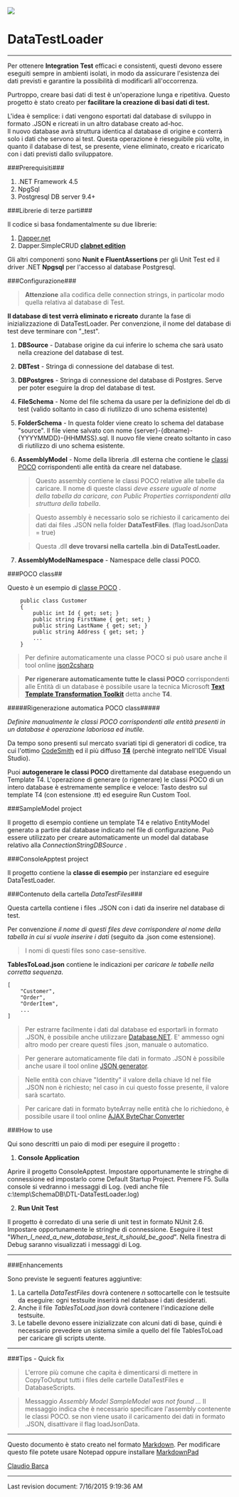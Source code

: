 ![](http://icons.iconarchive.com/icons/gakuseisean/ivista-2/64/Misc-New-Database-icon.png)

# DataTestLoader #

----------

Per ottenere **Integration Test** efficaci e consistenti, questi devono essere eseguiti sempre in ambienti isolati, in modo da assicurare l'esistenza dei dati previsti e garantire la possibilità di modificarli all'occorrenza.

Purtroppo, creare basi dati di test è un'operazione lunga e ripetitiva. Questo progetto è stato creato per **facilitare la creazione di basi dati di test.**

L'idea è semplice: i dati vengono esportati dal database di sviluppo in formato .JSON e ricreati in un altro database creato ad-hoc.  
Il nuovo database avrà struttura identica al database di origine e conterrà solo i dati che servono ai test. Questa operazione è rieseguibile più volte, in quanto il database di test, se presente, viene eliminato, creato e ricaricato con i dati previsti dallo sviluppatore.  

###Prerequisiti###
1. .NET Framework 4.5
2. NpgSql
3. Postgresql DB server 9.4+

###Librerie di terze parti###

Il codice si basa fondamentalmente su due librerie:

1. [Dapper.net](https://github.com/StackExchange/dapper-dot-net) 
2. Dapper.SimpleCRUD **[clabnet edition](https://github.com/clabnet/Dapper.SimpleCRUD)**
 
Gli altri componenti sono **Nunit e FluentAssertions** per gli Unit Test ed il driver .NET **Npgsql** per l'accesso al database Postgresql.  


###Configurazione###

> **Attenzione** alla codifica delle connection strings, in particolar modo quella relativa al database di Test. 
> 
**Il database di test verrà eliminato e ricreato** durante la fase di inizializzazione di DataTestLoader.
Per convenzione, il nome del database di test deve terminare con "_test". 

1. **DBSource** - Database origine da cui inferire lo schema che sarà  usato nella creazione del database di test.

2. **DBTest** - Stringa di connessione del database di test.

3. **DBPostgres** - Stringa di connessione del database di Postgres. Serve per poter eseguire la drop del database di test.
 
4. **FileSchema** - Nome del file schema da usare per la definizione del db di test (valido soltanto in caso di riutilizzo di uno schema esistente)  

5. **FolderSchema** - In questa folder viene creato lo schema del database "source". Il file viene salvato con nome {server}-{dbname}-{YYYYMMDD}-{HHMMSS}.sql. Il nuovo file viene creato soltanto in caso di riutilizzo di uno schema esistente. 

6. **AssemblyModel** - Nome della libreria .dll esterna che contiene le [classi POCO](https://en.wikipedia.org/wiki/Plain_Old_CLR_Object) corrispondenti alle entità da creare nel database. 
 
	>Questo assembly contiene le classi POCO relative alle tabelle da caricare. Il nome di queste classi *deve essere uguale al nome della tabella da caricare, con Public Properties corrispondenti alla struttura della tabella*.

	> Questo assembly è necessario solo se richiesto il caricamento dei dati dai files .JSON nella folder **DataTestFiles**. (flag loadJsonData = true)
	
	>Questa .dll **deve trovarsi nella cartella .bin di DataTestLoader.** 
7. **AssemblyModelNamespace** - Namespace delle classi POCO.

###POCO class##

Questo è un esempio di [classe POCO](https://en.wikipedia.org/wiki/Plain_Old_CLR_Object) .

        public class Customer
		{
			public int Id { get; set; }
			public string FirstName { get; set; }
			public string LastName { get; set; }
			public string Address { get; set; }
			...
		}


>Per definire automaticamente una classe POCO si può usare anche il tool online [json2csharp](http://json2csharp.com/)

>**Per rigenerare automaticamente tutte le classi POCO** corrispondenti alle Entità di un database è possibile usare la tecnica Microsoft [**Text Template Transformation Toolkit**](https://en.wikipedia.org/wiki/Text_Template_Transformation_Toolkit) detta anche **T4**.

 
#####Rigenerazione automatica POCO class#####

*Definire manualmente le classi POCO corrispondenti alle entità presenti in un database è operazione laboriosa ed inutile.*

Da tempo sono presenti sul mercato svariati tipi di generatori di codice,
tra cui l'ottimo [CodeSmith](http://www.codesmithtools.com/product/generator) ed il più diffuso [**T4**](https://en.wikipedia.org/wiki/Text_Template_Transformation_Toolkit) (perchè integrato nell'IDE Visual Studio).

Puoi **autogenerare le classi POCO** direttamente dal database eseguendo un Template T4. L'operazione di generare (o rigenerare) le classi POCO di un intero database è estremamente semplice e veloce: Tasto destro sul template T4 (con estensione .tt) ed eseguire Run Custom Tool. 

###SampleModel project
 
Il progetto di esempio contiene un template T4 e relativo EntityModel generato a partire dal database indicato nel file di configurazione. Può essere utilizzato per creare automaticamente un model dal database relativo alla *ConnectionStringDBSource* .

###ConsoleApptest project
 
Il progetto contiene la **classe di esempio** per instanziare ed eseguire DataTestLoader.

###Contenuto della cartella *DataTestFiles*###

Questa cartella contiene i files .JSON con i dati da inserire nel database di test.

Per convenzione *il nome di questi files deve corrispondere al nome della tabella in cui si vuole inserire i dati* (seguito da .json come estensione). 

> I nomi di questi files sono case-sensitive.



**TablesToLoad.json** contiene le indicazioni per *caricare le tabelle nella corretta sequenza*. 

    [
    	"Customer",
		"Order",
		"OrderItem",
		...
	]

> Per estrarre facilmente i dati dal database ed esportarli in formato .JSON, è possibile anche utilizzare [Database.NET](http://fishcodelib.com/database.htm). E' ammesso ogni altro modo per creare questi files .json, manuale o automatico. 
 
> Per generare automaticamente file dati in formato .JSON è possibile anche usare il tool online [JSON generator](http://www.json-generator.com/).

> Nelle entità con chiave "Identity" il valore della chiave Id nel file .JSON  non è richiesto; nel caso in cui questo fosse presente, il valore sarà scartato.

> Per caricare dati in formato byteArray nelle entità che lo richiedono, è possibile usare il tool online [AJAX ByteChar Converter](http://tools.thebuzzmedia.com/bytechar)


###How to use

Qui sono descritti un paio di modi per eseguire il progetto :

1. **Console Application**

Aprire il progetto ConsoleApptest. Impostare opportunamente le stringhe di connessione ed impostarlo come Default Startup Project. Premere F5. Sulla console si vedranno i messaggi di Log. (vedi anche file c:\temp\SchemaDB\DTL-DataTestLoader.log)

2. **Run Unit Test**

Il progetto è corredato di una serie di unit test in formato NUnit
2.6. Impostare opportunamente le stringhe di connessione. Eseguire il test "*When_I_need_a_new_database_test_it_should_be_good*". Nella finestra di Debug saranno visualizzati i messaggi di Log.  

----------

###Enhancements

Sono previste le seguenti features aggiuntive:

1. La cartella *DataTestFiles* dovrà contenere *n* sottocartelle con le testsuite da eseguire: ogni testsuite inserirà nel database i dati desiderati.
2. Anche il file *TablesToLoad.json* dovrà contenere l'indicazione delle testsuite.
3. Le tabelle devono essere inizializzate con alcuni dati di base, quindi è necessario prevedere un sistema simile a quello del file TablesToLoad per caricare gli scripts utente.

----------

###Tips - Quick fix

> L'errore più comune che capita è dimenticarsi di mettere in CopyToOutput tutti i files delle cartelle DataTestFiles e DatabaseScripts.

> Messaggio *Assembly Model SampleModel was not found ...* 
> Il messaggio indica che è necessario specificare l'assembly contenente le classi POCO. se non viene usato il caricamento dei dati in formato .JSON, disattivare il flag loadJsonData. 

----------------
Questo documento è stato creato nel formato [Markdown](http://en.wikipedia.org/wiki/Markdown). 
Per modificare questo file potete usare Notepad oppure installare [MarkdownPad](http://markdownpad.com/)

[Claudio Barca](mailto:c.barca@gmail.com) 

----------------
Last revision document: 7/16/2015 9:19:36 AM 
